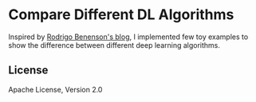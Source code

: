 # Compare Different DL Algorithms

Inspired by [Rodrigo Benenson's blog](http://rodrigob.github.io/are_we_there_yet/build/classification_datasets_results.html), I implemented few toy examples to show the difference between different deep learning algorithms.

License
----

Apache License, Version 2.0
